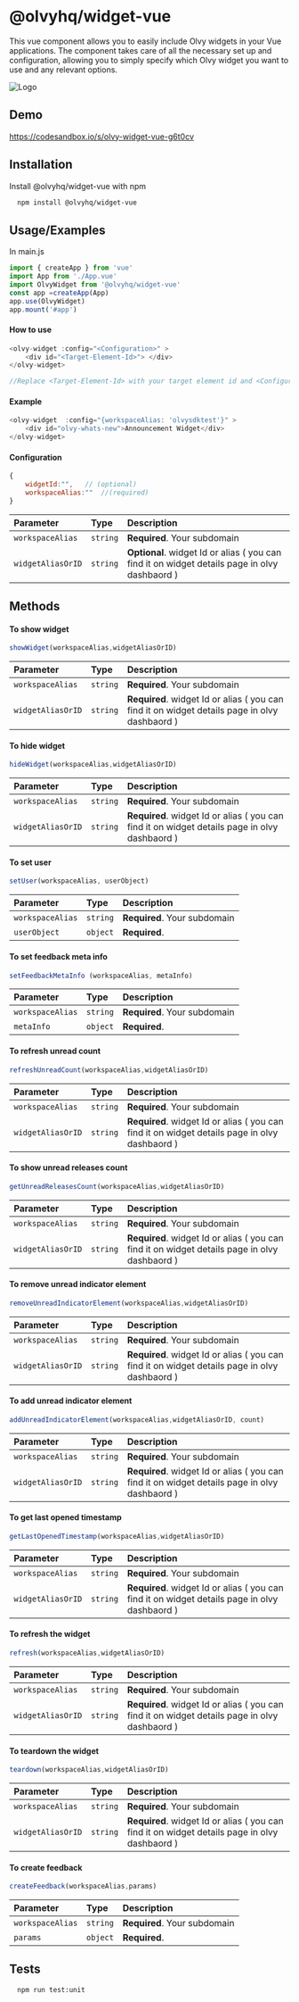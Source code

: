 
# @olvyhq/widget-vue

This vue component allows you to easily include Olvy widgets in your Vue applications. The component takes care of all the necessary set up and configuration, allowing you to simply specify which Olvy widget you want to use and any relevant options. 


![Logo](https://olvy-development.s3.amazonaws.com/public_images/olvy-vue.png)

## Demo

https://codesandbox.io/s/olvy-widget-vue-g6t0cv

## Installation

Install @olvyhq/widget-vue with npm

```bash
  npm install @olvyhq/widget-vue
```

    
## Usage/Examples

In main.js

```javascript
import { createApp } from 'vue'
import App from './App.vue'
import OlvyWidget from '@olvyhq/widget-vue'
const app =createApp(App)
app.use(OlvyWidget)
app.mount('#app')
```
#### How to use 

```javascript
<olvy-widget :config="<Configuration>" >
    <div id="<Target-Element-Id>"> </div>
</olvy-widget>

//Replace <Target-Element-Id> with your target element id and <Configuration> with your configuration

```

#### Example

```javascript
<olvy-widget  :config="{workspaceAlias: 'olvysdktest'}" >
    <div id="olvy-whats-new">Announcement Widget</div>
</olvy-widget>
```
#### Configuration
```javascript
{
    widgetId:"",   // (optional)
    workspaceAlias:""  //(required)
}
````
| Parameter | Type     | Description                |
| :-------- | :------- | :------------------------- |
| `workspaceAlias` | `string` | **Required**. Your subdomain |
| `widgetAliasOrID` | `string` | **Optional**. widget Id or alias ( you can find it on widget details page in olvy dashbaord ) |



## Methods

#### To show widget

```javascript
showWidget(workspaceAlias,widgetAliasOrID)
```

| Parameter | Type     | Description                |
| :-------- | :------- | :------------------------- |
| `workspaceAlias` | `string` | **Required**. Your subdomain |
| `widgetAliasOrID` | `string` | **Required**. widget Id or alias ( you can find it on widget details page in olvy dashbaord ) |

#### To hide widget

```javascript
hideWidget(workspaceAlias,widgetAliasOrID)
```

| Parameter | Type     | Description                |
| :-------- | :------- | :------------------------- |
| `workspaceAlias` | `string` | **Required**. Your subdomain |
| `widgetAliasOrID` | `string` | **Required**. widget Id or alias ( you can find it on widget details page in olvy dashbaord ) |

#### To set user

```javascript
setUser(workspaceAlias, userObject) 
```

| Parameter | Type     | Description                |
| :-------- | :------- | :------------------------- |
| `workspaceAlias` | `string` | **Required**. Your subdomain |
| `userObject` | `object` | **Required**.  |

#### To set feedback meta info

```javascript
setFeedbackMetaInfo (workspaceAlias, metaInfo)
```

| Parameter | Type     | Description                |
| :-------- | :------- | :------------------------- |
| `workspaceAlias` | `string` | **Required**. Your subdomain |
| `metaInfo` | `object` | **Required**. |

#### To refresh unread count

```javascript
refreshUnreadCount(workspaceAlias,widgetAliasOrID) 
```

| Parameter | Type     | Description                |
| :-------- | :------- | :------------------------- |
| `workspaceAlias` | `string` | **Required**. Your subdomain |
| `widgetAliasOrID` | `string` | **Required**. widget Id or alias ( you can find it on widget details page in olvy dashbaord ) |

#### To show unread releases count

```javascript
getUnreadReleasesCount(workspaceAlias,widgetAliasOrID)
```

| Parameter | Type     | Description                |
| :-------- | :------- | :------------------------- |
| `workspaceAlias` | `string` | **Required**. Your subdomain |
| `widgetAliasOrID` | `string` | **Required**. widget Id or alias ( you can find it on widget details page in olvy dashbaord ) |

#### To remove unread indicator element

```javascript
removeUnreadIndicatorElement(workspaceAlias,widgetAliasOrID)
```

| Parameter | Type     | Description                |
| :-------- | :------- | :------------------------- |
| `workspaceAlias` | `string` | **Required**. Your subdomain |
| `widgetAliasOrID` | `string` | **Required**. widget Id or alias ( you can find it on widget details page in olvy dashbaord ) |

#### To add unread indicator element

```javascript
addUnreadIndicatorElement(workspaceAlias,widgetAliasOrID, count) 
```

| Parameter | Type     | Description                |
| :-------- | :------- | :------------------------- |
| `workspaceAlias` | `string` | **Required**. Your subdomain |
| `widgetAliasOrID` | `string` | **Required**. widget Id or alias ( you can find it on widget details page in olvy dashbaord ) |

#### To get last opened timestamp

```javascript
getLastOpenedTimestamp(workspaceAlias,widgetAliasOrID)
```

| Parameter | Type     | Description                |
| :-------- | :------- | :------------------------- |
| `workspaceAlias` | `string` | **Required**. Your subdomain |
| `widgetAliasOrID` | `string` | **Required**. widget Id or alias ( you can find it on widget details page in olvy dashbaord ) |

#### To refresh the widget

```javascript
refresh(workspaceAlias,widgetAliasOrID)
```

| Parameter | Type     | Description                |
| :-------- | :------- | :------------------------- |
| `workspaceAlias` | `string` | **Required**. Your subdomain |
| `widgetAliasOrID` | `string` | **Required**. widget Id or alias ( you can find it on widget details page in olvy dashbaord ) |

#### To teardown the widget

```javascript
teardown(workspaceAlias,widgetAliasOrID)
```


| Parameter | Type     | Description                |
| :-------- | :------- | :------------------------- |
| `workspaceAlias` | `string` | **Required**. Your subdomain |
| `widgetAliasOrID` | `string` | **Required**. widget Id or alias ( you can find it on widget details page in olvy dashbaord ) |

#### To create feedback

```javascript
createFeedback(workspaceAlias,params)
```

| Parameter | Type     | Description                |
| :-------- | :------- | :------------------------- |
| `workspaceAlias` | `string` | **Required**. Your subdomain |
| `params` | `object` | **Required**.  |



## Tests

```bash
  npm run test:unit
```